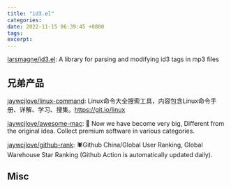 ```yaml
---
title: "id3.el"
categories: 
date: 2022-11-15 06:39:45 +0800
tags: 
excerpt: 
---
```


[larsmagne/id3.el](https://github.com/larsmagne/id3.el): A library for parsing and modifying id3 tags in mp3 files


## 兄弟产品

[jaywcjlove/linux-command](https://github.com/jaywcjlove/linux-command): Linux命令大全搜索工具，内容包含Linux命令手册、详解、学习、搜集。https://git.io/linux

[jaywcjlove/awesome-mac](https://github.com/jaywcjlove/awesome-mac):  Now we have become very big, Different from the original idea. Collect premium software in various categories.

[jaywcjlove/github-rank](https://github.com/jaywcjlove/github-rank): 🕷️Github China/Global User Ranking, Global Warehouse Star Ranking (Github Action is automatically updated daily).

## Misc



